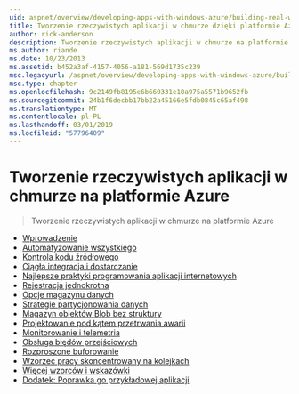 ```yaml
---
uid: aspnet/overview/developing-apps-with-windows-azure/building-real-world-cloud-apps-with-windows-azure/index
title: Tworzenie rzeczywistych aplikacji w chmurze dzięki platformie Azure | Dokumentacja firmy Microsoft
author: rick-anderson
description: Tworzenie rzeczywistych aplikacji w chmurze na platformie Azure
ms.author: riande
ms.date: 10/23/2013
ms.assetid: b452a3af-4157-4056-a181-569d1735c239
msc.legacyurl: /aspnet/overview/developing-apps-with-windows-azure/building-real-world-cloud-apps-with-windows-azure
msc.type: chapter
ms.openlocfilehash: 9c2149fb8195e6b660331e18a975a5571b9652fb
ms.sourcegitcommit: 24b1f6decbb17bb22a45166e5fdb0845c65af498
ms.translationtype: MT
ms.contentlocale: pl-PL
ms.lasthandoff: 03/01/2019
ms.locfileid: "57796409"
---
```

<a name="building-real-world-cloud-apps-with-azure"></a>Tworzenie rzeczywistych aplikacji w chmurze na platformie Azure
====================
> Tworzenie rzeczywistych aplikacji w chmurze na platformie Azure


- [Wprowadzenie](introduction.md)
- [Automatyzowanie wszystkiego](automate-everything.md)
- [Kontrola kodu źródłowego](source-control.md)
- [Ciągła integracja i dostarczanie](continuous-integration-and-continuous-delivery.md)
- [Najlepsze praktyki programowania aplikacji internetowych](web-development-best-practices.md)
- [Rejestracja jednokrotna](single-sign-on.md)
- [Opcje magazynu danych](data-storage-options.md)
- [Strategie partycjonowania danych](data-partitioning-strategies.md)
- [Magazyn obiektów Blob bez struktury](unstructured-blob-storage.md)
- [Projektowanie pod kątem przetrwania awarii](design-to-survive-failures.md)
- [Monitorowanie i telemetria](monitoring-and-telemetry.md)
- [Obsługa błędów przejściowych](transient-fault-handling.md)
- [Rozproszone buforowanie](distributed-caching.md)
- [Wzorzec pracy skoncentrowany na kolejkach](queue-centric-work-pattern.md)
- [Więcej wzorców i wskazówki](more-patterns-and-guidance.md)
- [Dodatek: Poprawka go przykładowej aplikacji](the-fix-it-sample-application.md)
